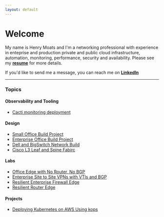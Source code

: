 ```yaml
---
layout: default
---
```


# Welcome

My name is Henry Moats and I'm a networking professional with experience in enteprise and production private and public cloud infrastructure, automation, monitoring, performance, security and availability. Please see my **[resume](/docs/Henry-Moats-Resume-For-Github-IO.pdf)** for more details.

If you'd like to send me a message, you can reach me on **[LinkedIn](https://linkedin.com/in/hmoats)**

---

### Topics

#### Observability and Tooling
- [Cacti monitoring deployment](https://github.com/hmoats/cacti)

#### Design
- [Small Office Build Project](https://github.com/hmoats/group-design-docs-public/tree/master/Small-Office-Build-Project1)
- [Enterprise Office Build Project](https://github.com/hmoats/group-design-docs-public/tree/master/Enterprise-Office-Build-Project1)
- [Dell and BigSwitch Network Build](https://github.com/hmoats/group-design-docs-public/tree/master/Dell-and-BigSwitch-Network-Build-Project)
- [Cisco L3 Leaf and Spine Fabirc](https://github.com/hmoats/group-design-docs-public/tree/master/Cisco-L3-Spine-Leaf-Network-Build-Project) 
  
#### Labs
- [Office Edge with No Router, No BGP](/docs/VIRL-Labs/Office-Edge-No-Router-No-BGP/README.md)
- [Enterprise Site to Site VPNs with VTIs and BGP](/docs/Cisco/Enterprise-Site-to-Site-VPN-with-ASA-VTIs.md)
- [Resilient Enterprise Firewall Edge](/docs/Cisco/Resilient-Enterprise-Firewall-Edge.md)
- [Resilient Router Edge](/docs/Cisco/Resilient-Enterprise-Router-Edge.md)

#### Projects
- [Deploying Kubernetes on AWS Using kops](/docs/kops/Deploying-kubernetes-on-AWS-using-kops.md)

